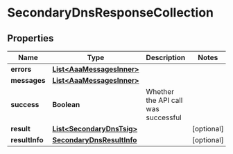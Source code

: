 

# SecondaryDnsResponseCollection


## Properties

| Name | Type | Description | Notes |
|------------ | ------------- | ------------- | -------------|
|**errors** | [**List&lt;AaaMessagesInner&gt;**](AaaMessagesInner.md) |  |  |
|**messages** | [**List&lt;AaaMessagesInner&gt;**](AaaMessagesInner.md) |  |  |
|**success** | **Boolean** | Whether the API call was successful |  |
|**result** | [**List&lt;SecondaryDnsTsig&gt;**](SecondaryDnsTsig.md) |  |  [optional] |
|**resultInfo** | [**SecondaryDnsResultInfo**](SecondaryDnsResultInfo.md) |  |  [optional] |



